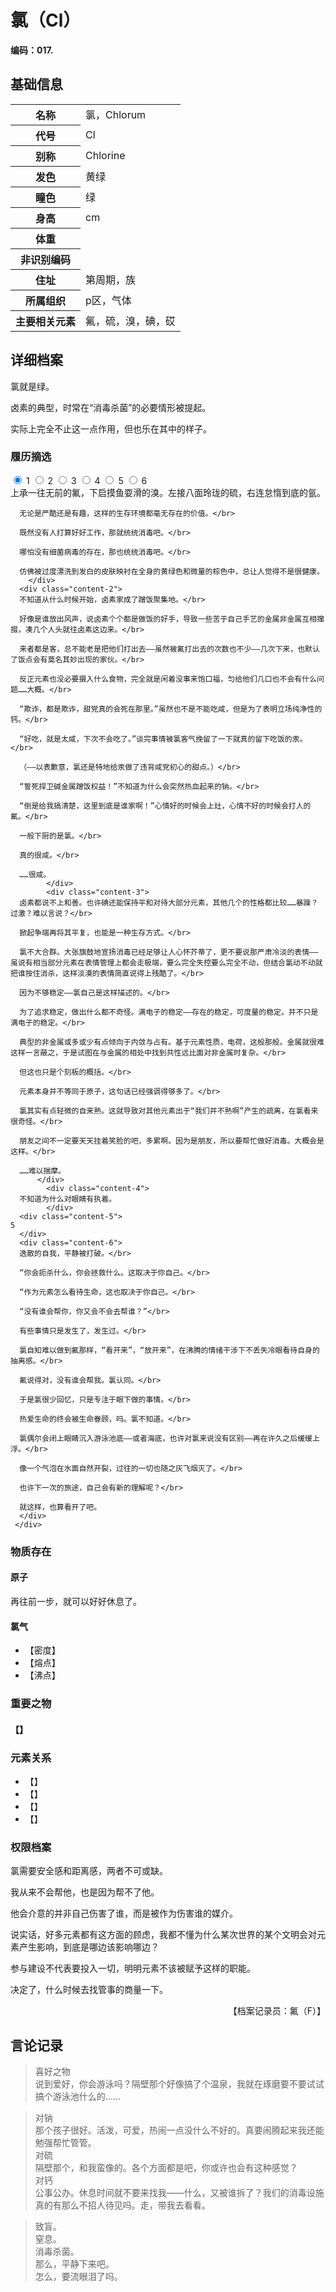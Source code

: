 # 氯（Cl）

**编码：017.**

## 基础信息

<table id="chara">
	<tr><th>名称</th><td>氯，Chlorum</td></tr>
  <tr><th>代号</th><td>Cl</td></tr>
  <tr><th>别称</th><td>Chlorine</td></tr>
  <tr><th>发色</th><td>黄绿</td></tr>
  <tr><th>瞳色</th><td>绿</td></tr>
  <tr><th>身高</th><td>cm</td></tr>
  <tr><th>体重</th><td></td></tr>
  <tr><th>非识别编码</th><td></td></tr>
  <tr><th>住址</th><td>第周期，族</td></tr>
  <tr><th>所属组织</th><td>p区，气体</td></tr>
  <tr><th>主要相关元素</th><td>氟，硫，溴，碘，砹</td></tr>
</table>

## 详细档案

氯就是绿。

卤素的典型，时常在“消毒杀菌”的必要情形被提起。

实际上完全不止这一点作用，但也乐在其中的样子。

### 履历摘选

<section class="tabs">
	        <input id="tab-1" type="radio" name="radio-set" class="tab-selector-1" checked="checked" />
		    <label for="tab-1" class="tab-label-1">1</label>
	        <input id="tab-2" type="radio" name="radio-set" class="tab-selector-2" />
		    <label for="tab-2" class="tab-label-2">2</label>
	        <input id="tab-3" type="radio" name="radio-set" class="tab-selector-3" />
		    <label for="tab-3" class="tab-label-3">3</label>
	        <input id="tab-4" type="radio" name="radio-set" class="tab-selector-4" />
		    <label for="tab-4" class="tab-label-4">4</label>
          <input id="tab-5" type="radio" name="radio-set" class="tab-selector-5" />
        <label for="tab-5" class="tab-label-5">5</label>
          <input id="tab-6" type="radio" name="radio-set" class="tab-selector-6" />
        <label for="tab-6" class="tab-label-6">6</label>
 <div class="clear-shadow"></div>
	<div class="content">
			<div class="content-1">
      上承一往无前的氟，下启摸鱼耍滑的溴。左接八面玲珑的硫，右连怠惰到底的氩。</br>

      无论是严酷还是有趣，这样的生存环境都毫无存在的价值。</br>

      既然没有人打算好好工作，那就统统消毒吧。</br>

      哪怕没有细菌病毒的存在，那也统统消毒吧。</br>

      仿佛被过度漂洗到发白的皮肤映衬在全身的黄绿色和微量的棕色中，总让人觉得不是很健康。
	  	</div>
  	  <div class="content-2">
      不知道从什么时候开始，卤素家成了蹭饭聚集地。</br>

      好像是谁放出风声，说卤素个个都是做饭的好手，导致一些苦于自己手艺的金属非金属互相撺掇，凑几个人头就往卤素这边来。</br>

      来者都是客，总不能老是把他们打出去——虽然被氟打出去的次数也不少——几次下来，也默认了饭点会有莫名其妙出现的家伙。</br>

      反正元素也没必要摄入什么食物，完全就是闲着没事来饱口福，匀给他们几口也不会有什么问题……大概。</br>

      “欺诈，都是欺诈，甜党真的会死在那里。”虽然也不是不能吃咸，但是为了表明立场纯净性的钙。</br>

      “好吃，就是太咸，下次不会吃了。”谈完事情被氯客气挽留了一下就真的留下吃饭的汞。</br>

      （——以表歉意，氯还是特地给汞做了违背咸党初心的甜点。）</br>

      “誓死捍卫碱金属蹭饭权益！”不知道为什么会突然热血起来的钠。</br>

      “倒是给我搞清楚，这里到底是谁家啊！”心情好的时候会上灶，心情不好的时候会打人的氟。</br>

      一般下厨的是氯。</br>

      真的很咸。</br>

      ……很咸。
			</div>
			<div class="content-3">
      卤素都说不上和善。也许碘还能保持平和对待大部分元素，其他几个的性格都比较……暴躁？过激？难以言说？</br>

      掀起争端再将其平复，也能是一种生存方式。</br>

      氯不大合群。大张旗鼓地宣扬消毒已经足够让人心怀芥蒂了，更不要说那严肃冷淡的表情——虽说有相当部分元素在表情管理上都会走极端，要么完全失控要么完全不动，但结合氯动不动就把谁按住消杀，这样淡漠的表情简直说得上残酷了。</br>

      因为不够稳定——氯自己是这样描述的。</br>

      为了追求稳定，做出什么都不奇怪。满电子的稳定——存在的稳定，可度量的稳定。并不只是满电子的稳定。</br>

      典型的非金属或多或少有点倾向于内敛与占有。基于元素性质，电荷，这般那般。金属就很难这样一言蔽之，于是试图在与金属的相处中找到共性远比面对非金属时复杂。</br>

      但这也只是个刻板的概括。</br>

      元素本身并不等同于原子，这句话已经强调得够多了。</br>

      氯其实有点轻微的自来熟。这就导致对其他元素出于“我们并不熟啊”产生的疏离，在氯看来很奇怪。</br>

      朋友之间不一定要天天挂着笑脸的吧，多累啊。因为是朋友，所以要帮忙做好消毒。大概会是这样。</br>

      ……难以揣摩。
		  </div>
			<div class="content-4">
      不知道为什么对眼睛有执着。
			</div>
      <div class="content-5">
    5
      </div>
      <div class="content-6">
      逸散的自我，平静被打破。</br>

      “你会扼杀什么，你会拯救什么。这取决于你自己。</br>

      “作为元素怎么看待生命，这也取决于你自己。</br>

      “没有谁会帮你，你又会不会去帮谁？”</br>

      有些事情只是发生了，发生过。</br>

      氯自知难以做到氟那样，“看开来”，“放开来”，在沸腾的情绪干涉下不丢失冷眼看待自身的抽离感。</br>

      氟说得对，没有谁会帮我。氯认同。</br>

      于是氯很少回忆，只是专注于眼下做的事情。</br>

      热爱生命的终会被生命眷顾，吗。氯不知道。</br>

      氯偶尔会闭上眼睛沉入游泳池底——或者海底，也许对氯来说没有区别——再在许久之后缓缓上浮。</br>

      像一个气泡在水面自然开裂，过往的一切也随之灰飞烟灭了。</br>

      也许下一次的旅途，自己会有新的理解呢？</br>

      就这样，也算看开了吧。
      </div>
	 </div>     
</section>

### 物质存在

#### 原子

再往前一步，就可以好好休息了。

#### 氯气

- 【密度】
- 【熔点】
- 【沸点】

### 重要之物

#### 【】

### 元素关系

- 【】
- 【】
- 【】
- 【】

### 权限档案

氯需要安全感和距离感，两者不可或缺。

我从来不会帮他，也是因为帮不了他。

他会介意的并非自己伤害了谁，而是被作为伤害谁的媒介。

说实话，好多元素都有这方面的顾虑，我都不懂为什么某次世界的某个文明会对元素产生影响，到底是哪边该影响哪边？

参与建设不代表要投入一切，明明元素不该被赋予这样的职能。

决定了，什么时候去找管事的商量一下。

<p align="right">【档案记录员：氟（F）】</p>

## 言论记录

>喜好之物  
说到爱好，你会游泳吗？隔壁那个好像搞了个温泉，我就在琢磨要不要试试搞个游泳池什么的……  

>对钠  
那个孩子很好。活泼，可爱，热闹一点没什么不好的。真要闹腾起来我还能勉强帮忙管管。  
对硫  
隔壁那个，和我蛮像的。各个方面都是吧，你或许也会有这种感觉？  
对钙  
公事公办。休息时间就不要来找我——什么，又被谁拆了？我们的消毒设施真的有那么不招人待见吗。走，带我去看看。

>致盲。  
窒息。  
消毒杀菌。  
那么，平静下来吧。  
怎么，要流眼泪了吗。  
